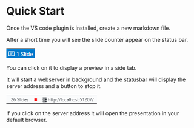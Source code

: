 # Quick Start

Once the VS code plugin is installed, create a new markdown file.

After a short time you will see the slide counter appear on the status bar.


![slide counter](assets/images/one-slide.png)

You can click on it to display a preview in a side tab.

It will start a webserver in background and the statusbar will display the server address and a button to stop it.

![stqtusbar](assets/images/statusbar.png)

If you click on the server address it will open the presentation in your default browser.
